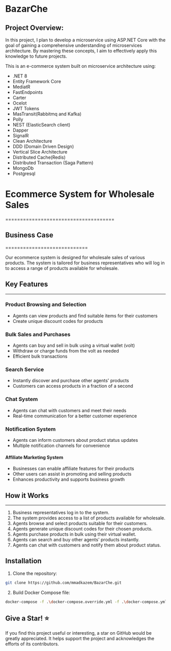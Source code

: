 # BazarChe

## Project Overview:

In this project, I plan to develop a microservice using ASP.NET Core with the goal of gaining a comprehensive understanding of microservices architecture. By mastering these concepts, I aim to effectively apply this knowledge to future projects.

This is an e-commerce system built on microservice architecture using:

- .NET 8
- Entity Framework Core
- MediatR
- FastEndpoints
- Carter
- Ocelot
- JWT Tokens
- MasTransit(Rabbitmq and Kafka)
- Polly
- NEST (ElasticSearch client)
- Dapper
- SignalR
- Clean Architecture
- DDD (Domain Driven Design)
- Vertical Slice Architecture
- Distributed Cache(Redis)
- Distributed Transaction (Saga Pattern)
- MongoDb
- Postgresql

# Ecommerce System for Wholesale Sales
=====================================

## Business Case
============================

Our ecommerce system is designed for wholesale sales of various products. The system is tailored for business representatives who will log in to access a range of products available for wholesale.

## Key Features
---------------

### Product Browsing and Selection

* Agents can view products and find suitable items for their customers
* Create unique discount codes for products

### Bulk Sales and Purchases

* Agents can buy and sell in bulk using a virtual wallet (volt)
* Withdraw or charge funds from the volt as needed
* Efficient bulk transactions

### Search Service

* Instantly discover and purchase other agents' products
* Customers can access products in a fraction of a second

### Chat System

* Agents can chat with customers and meet their needs
* Real-time communication for a better customer experience

### Notification System

* Agents can inform customers about product status updates
* Multiple notification channels for convenience

#### Affiliate Marketing System

* Businesses can enable affiliate features for their products
* Other users can assist in promoting and selling products
* Enhances productivity and supports business growth

## How it Works
---------------

1. Business representatives log in to the system.
2. The system provides access to a list of products available for wholesale.
3. Agents browse and select products suitable for their customers.
4. Agents generate unique discount codes for their chosen products.
5. Agents purchase products in bulk using their virtual wallet.
6. Agents can search and buy other agents' products instantly.
7. Agents can chat with customers and notify them about product status.

## Installation

1. Clone the repository:

```bash
git clone https://github.com/mmadkazem/BazarChe.git
```

2. Build Docker Compose file:

```bash
docker-compose -f .\docker-compose.override.yml -f .\docker-compose.yml up --build
```
## Give a Star! ⭐
If you find this project useful or interesting, a star on GitHub would be greatly appreciated. It helps support the project and acknowledges the efforts of its contributors.
